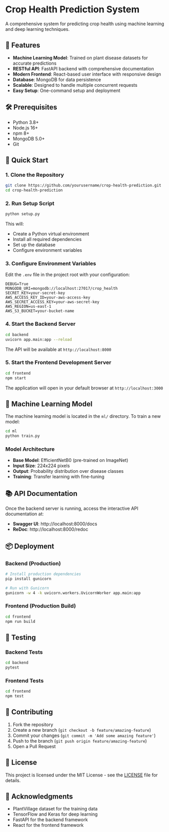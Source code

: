 # Crop Health Prediction System

A comprehensive system for predicting crop health using machine learning and deep learning techniques.

## 🚀 Features

- **Machine Learning Model**: Trained on plant disease datasets for accurate predictions
- **RESTful API**: FastAPI backend with comprehensive documentation
- **Modern Frontend**: React-based user interface with responsive design
- **Database**: MongoDB for data persistence
- **Scalable**: Designed to handle multiple concurrent requests
- **Easy Setup**: One-command setup and deployment

## 🛠️ Prerequisites

- Python 3.8+
- Node.js 16+
- npm 8+
- MongoDB 5.0+
- Git

## 🚀 Quick Start

### 1. Clone the Repository

```bash
git clone https://github.com/yourusername/crop-health-prediction.git
cd crop-health-prediction
```

### 2. Run Setup Script

```bash
python setup.py
```

This will:
- Create a Python virtual environment
- Install all required dependencies
- Set up the database
- Configure environment variables

### 3. Configure Environment Variables

Edit the `.env` file in the project root with your configuration:

```env
DEBUG=True
MONGODB_URI=mongodb://localhost:27017/crop_health
SECRET_KEY=your-secret-key
AWS_ACCESS_KEY_ID=your-aws-access-key
AWS_SECRET_ACCESS_KEY=your-aws-secret-key
AWS_REGION=us-east-1
AWS_S3_BUCKET=your-bucket-name
```

### 4. Start the Backend Server

```bash
cd backend
uvicorn app.main:app --reload
```

The API will be available at `http://localhost:8000`

### 5. Start the Frontend Development Server

```bash
cd frontend
npm start
```

The application will open in your default browser at `http://localhost:3000`

## 🧠 Machine Learning Model

The machine learning model is located in the `ml/` directory. To train a new model:

```bash
cd ml
python train.py
```

### Model Architecture

- **Base Model**: EfficientNetB0 (pre-trained on ImageNet)
- **Input Size**: 224x224 pixels
- **Output**: Probability distribution over disease classes
- **Training**: Transfer learning with fine-tuning

## 📚 API Documentation

Once the backend server is running, access the interactive API documentation at:

- **Swagger UI**: http://localhost:8000/docs
- **ReDoc**: http://localhost:8000/redoc

## 📦 Deployment

### Backend (Production)

```bash
# Install production dependencies
pip install gunicorn

# Run with Gunicorn
gunicorn -w 4 -k uvicorn.workers.UvicornWorker app.main:app
```

### Frontend (Production Build)

```bash
cd frontend
npm run build
```

## 🧪 Testing

### Backend Tests

```bash
cd backend
pytest
```

### Frontend Tests

```bash
cd frontend
npm test
```

## 🤝 Contributing

1. Fork the repository
2. Create a new branch (`git checkout -b feature/amazing-feature`)
3. Commit your changes (`git commit -m 'Add some amazing feature'`)
4. Push to the branch (`git push origin feature/amazing-feature`)
5. Open a Pull Request

## 📄 License

This project is licensed under the MIT License - see the [LICENSE](LICENSE) file for details.

## 🙏 Acknowledgments

- PlantVillage dataset for the training data
- TensorFlow and Keras for deep learning
- FastAPI for the backend framework
- React for the frontend framework
